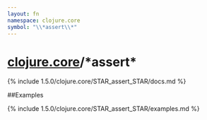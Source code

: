 ```yaml
---
layout: fn
namespace: clojure.core
symbol: "\\*assert\\*"
---
```


# [clojure.core](../)/\*assert\*

{% include 1.5.0/clojure.core/STAR_assert_STAR/docs.md %}

##Examples

{% include 1.5.0/clojure.core/STAR_assert_STAR/examples.md %}

